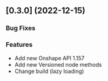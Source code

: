 ## [0.3.0] (2022-12-15)

### Bug Fixes

### Features

- Add new Onshape API 1.157
- Add new Versioned node methods
- Change build (lazy loading)
